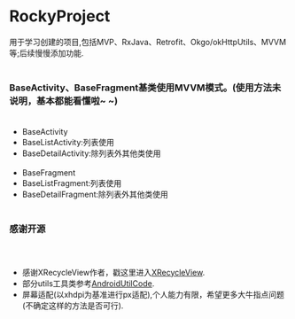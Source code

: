 # RockyProject
用于学习创建的项目,包括MVP、RxJava、Retrofit、Okgo/okHttpUtils、MVVM等;后续慢慢添加功能.<br></br>
### BaseActivity、BaseFragment基类使用MVVM模式。(使用方法未说明，基本都能看懂啦~ ~)<br></br>
* BaseActivity
 * BaseListActivity:列表使用
  * BaseDetailActivity:除列表外其他类使用
<br></br>
* BaseFragment
 * BaseListFragment:列表使用
  * BaseDetailFragment:除列表外其他类使用
    <br></br>
### 感谢开源<br></br>  
* 感谢XRecycleView作者，戳这里进入[XRecycleView](https://github.com/youxin11544/XRecyclerView). 
* 部分utils工具类参考[AndroidUtilCode](https://github.com/Blankj/AndroidUtilCode).
* 屏幕适配(以xhdpi为基准进行px适配),个人能力有限，希望更多大牛指点问题(不确定这样的方法是否可行).<br></br>

